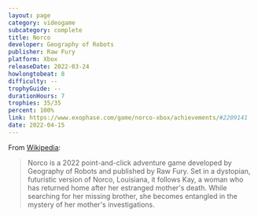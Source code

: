 ```yaml
---
layout: page
category: videogame
subcategory: complete
title: Norco
developer: Geography of Robots
publisher: Raw Fury
platform: Xbox
releaseDate: 2022-03-24
howlongtobeat: 8
difficulty: --
trophyGuide: --
durationHours: 7
trophies: 35/35
percent: 100%
link: https://www.exophase.com/game/norco-xbox/achievements/#2209141
date: 2022-04-15
---
```


From [Wikipedia](https://en.wikipedia.org/wiki/Norco_(video_game)):

> Norco is a 2022 point-and-click adventure game developed by Geography of Robots and published by Raw Fury. Set in a dystopian, futuristic version of Norco, Louisiana, it follows Kay, a woman who has returned home after her estranged mother's death. While searching for her missing brother, she becomes entangled in the mystery of her mother's investigations.
